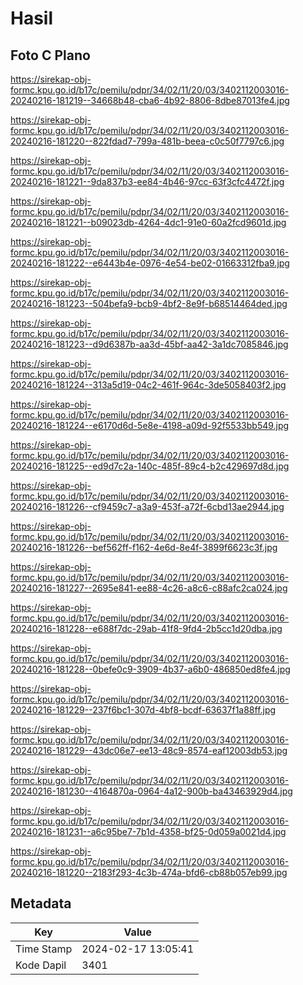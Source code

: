 # Hasil

## Foto C Plano

https://sirekap-obj-formc.kpu.go.id/b17c/pemilu/pdpr/34/02/11/20/03/3402112003016-20240216-181219--34668b48-cba6-4b92-8806-8dbe87013fe4.jpg

https://sirekap-obj-formc.kpu.go.id/b17c/pemilu/pdpr/34/02/11/20/03/3402112003016-20240216-181220--822fdad7-799a-481b-beea-c0c50f7797c6.jpg

https://sirekap-obj-formc.kpu.go.id/b17c/pemilu/pdpr/34/02/11/20/03/3402112003016-20240216-181221--9da837b3-ee84-4b46-97cc-63f3cfc4472f.jpg

https://sirekap-obj-formc.kpu.go.id/b17c/pemilu/pdpr/34/02/11/20/03/3402112003016-20240216-181221--b09023db-4264-4dc1-91e0-60a2fcd9601d.jpg

https://sirekap-obj-formc.kpu.go.id/b17c/pemilu/pdpr/34/02/11/20/03/3402112003016-20240216-181222--e6443b4e-0976-4e54-be02-01663312fba9.jpg

https://sirekap-obj-formc.kpu.go.id/b17c/pemilu/pdpr/34/02/11/20/03/3402112003016-20240216-181223--504befa9-bcb9-4bf2-8e9f-b68514464ded.jpg

https://sirekap-obj-formc.kpu.go.id/b17c/pemilu/pdpr/34/02/11/20/03/3402112003016-20240216-181223--d9d6387b-aa3d-45bf-aa42-3a1dc7085846.jpg

https://sirekap-obj-formc.kpu.go.id/b17c/pemilu/pdpr/34/02/11/20/03/3402112003016-20240216-181224--313a5d19-04c2-461f-964c-3de5058403f2.jpg

https://sirekap-obj-formc.kpu.go.id/b17c/pemilu/pdpr/34/02/11/20/03/3402112003016-20240216-181224--e6170d6d-5e8e-4198-a09d-92f5533bb549.jpg

https://sirekap-obj-formc.kpu.go.id/b17c/pemilu/pdpr/34/02/11/20/03/3402112003016-20240216-181225--ed9d7c2a-140c-485f-89c4-b2c429697d8d.jpg

https://sirekap-obj-formc.kpu.go.id/b17c/pemilu/pdpr/34/02/11/20/03/3402112003016-20240216-181226--cf9459c7-a3a9-453f-a72f-6cbd13ae2944.jpg

https://sirekap-obj-formc.kpu.go.id/b17c/pemilu/pdpr/34/02/11/20/03/3402112003016-20240216-181226--bef562ff-f162-4e6d-8e4f-3899f6623c3f.jpg

https://sirekap-obj-formc.kpu.go.id/b17c/pemilu/pdpr/34/02/11/20/03/3402112003016-20240216-181227--2695e841-ee88-4c26-a8c6-c88afc2ca024.jpg

https://sirekap-obj-formc.kpu.go.id/b17c/pemilu/pdpr/34/02/11/20/03/3402112003016-20240216-181228--e688f7dc-29ab-41f8-9fd4-2b5cc1d20dba.jpg

https://sirekap-obj-formc.kpu.go.id/b17c/pemilu/pdpr/34/02/11/20/03/3402112003016-20240216-181228--0befe0c9-3909-4b37-a6b0-486850ed8fe4.jpg

https://sirekap-obj-formc.kpu.go.id/b17c/pemilu/pdpr/34/02/11/20/03/3402112003016-20240216-181229--237f6bc1-307d-4bf8-bcdf-63637f1a88ff.jpg

https://sirekap-obj-formc.kpu.go.id/b17c/pemilu/pdpr/34/02/11/20/03/3402112003016-20240216-181229--43dc06e7-ee13-48c9-8574-eaf12003db53.jpg

https://sirekap-obj-formc.kpu.go.id/b17c/pemilu/pdpr/34/02/11/20/03/3402112003016-20240216-181230--4164870a-0964-4a12-900b-ba43463929d4.jpg

https://sirekap-obj-formc.kpu.go.id/b17c/pemilu/pdpr/34/02/11/20/03/3402112003016-20240216-181231--a6c95be7-7b1d-4358-bf25-0d059a0021d4.jpg

https://sirekap-obj-formc.kpu.go.id/b17c/pemilu/pdpr/34/02/11/20/03/3402112003016-20240216-181220--2183f293-4c3b-474a-bfd6-cb88b057eb99.jpg


## Metadata

| Key        | Value               |
| ---------- | ------------------- |
| Time Stamp | 2024-02-17 13:05:41 |
| Kode Dapil | 3401                |



